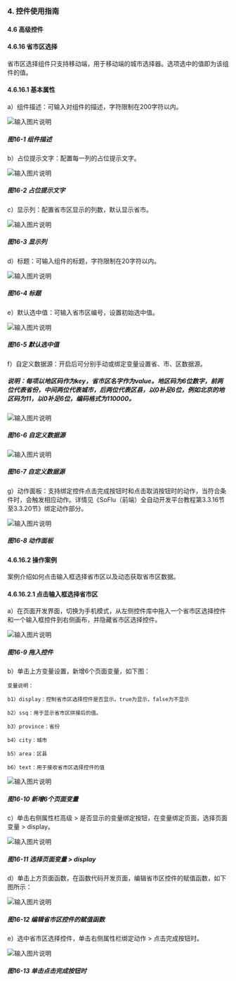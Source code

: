 ### 4. 控件使用指南

#### 4.6 高级控件

#### 4.6.16 省市区选择

省市区选择组件只支持移动端，用于移动端的城市选择器。选项选中的值即为该组件的值。

#### 4.6.16.1 基本属性

a）组件描述：可输入对组件的描述，字符限制在200字符以内。

![输入图片说明](../../../../images/%20SoFlu%EF%BC%88%E5%89%8D%E7%AB%AF%EF%BC%89%E5%85%A8%E8%87%AA%E5%8A%A8%E5%BC%80%E5%8F%91%E5%B9%B3%E5%8F%B0%E6%95%99%E7%A8%8B/1.%20%E6%9C%80%E6%96%B0%E7%89%88%E6%9C%AC%20-%20%E6%9B%B4%E6%96%B0%E6%97%A5%E6%9C%9F%20-%202023.01.10/4.%20%E6%8E%A7%E4%BB%B6%E4%BD%BF%E7%94%A8%E6%8C%87%E5%8D%97/6.%20%E9%AB%98%E7%BA%A7%E6%8E%A7%E4%BB%B6/16-1.png)

##### 图16-1 组件描述

b）占位提示文字：配置每一列的占位提示文字。

![输入图片说明](../../../../images/%20SoFlu%EF%BC%88%E5%89%8D%E7%AB%AF%EF%BC%89%E5%85%A8%E8%87%AA%E5%8A%A8%E5%BC%80%E5%8F%91%E5%B9%B3%E5%8F%B0%E6%95%99%E7%A8%8B/1.%20%E6%9C%80%E6%96%B0%E7%89%88%E6%9C%AC%20-%20%E6%9B%B4%E6%96%B0%E6%97%A5%E6%9C%9F%20-%202023.01.10/4.%20%E6%8E%A7%E4%BB%B6%E4%BD%BF%E7%94%A8%E6%8C%87%E5%8D%97/6.%20%E9%AB%98%E7%BA%A7%E6%8E%A7%E4%BB%B6/16-2.png)

##### 图16-2 占位提示文字

c）显示列：配置省市区显示的列数，默认显示省市。

![输入图片说明](../../../../images/%20SoFlu%EF%BC%88%E5%89%8D%E7%AB%AF%EF%BC%89%E5%85%A8%E8%87%AA%E5%8A%A8%E5%BC%80%E5%8F%91%E5%B9%B3%E5%8F%B0%E6%95%99%E7%A8%8B/1.%20%E6%9C%80%E6%96%B0%E7%89%88%E6%9C%AC%20-%20%E6%9B%B4%E6%96%B0%E6%97%A5%E6%9C%9F%20-%202023.01.10/4.%20%E6%8E%A7%E4%BB%B6%E4%BD%BF%E7%94%A8%E6%8C%87%E5%8D%97/6.%20%E9%AB%98%E7%BA%A7%E6%8E%A7%E4%BB%B6/16-3.png)

##### 图16-3 显示列

d）标题：可输入组件的标题，字符限制在20字符以内。

![输入图片说明](../../../../images/%20SoFlu%EF%BC%88%E5%89%8D%E7%AB%AF%EF%BC%89%E5%85%A8%E8%87%AA%E5%8A%A8%E5%BC%80%E5%8F%91%E5%B9%B3%E5%8F%B0%E6%95%99%E7%A8%8B/1.%20%E6%9C%80%E6%96%B0%E7%89%88%E6%9C%AC%20-%20%E6%9B%B4%E6%96%B0%E6%97%A5%E6%9C%9F%20-%202023.01.10/4.%20%E6%8E%A7%E4%BB%B6%E4%BD%BF%E7%94%A8%E6%8C%87%E5%8D%97/6.%20%E9%AB%98%E7%BA%A7%E6%8E%A7%E4%BB%B6/16-4.png)

##### 图16-4 标题

e）默认选中值：可输入省市区编号，设置初始选中值。

![输入图片说明](../../../../images/%20SoFlu%EF%BC%88%E5%89%8D%E7%AB%AF%EF%BC%89%E5%85%A8%E8%87%AA%E5%8A%A8%E5%BC%80%E5%8F%91%E5%B9%B3%E5%8F%B0%E6%95%99%E7%A8%8B/1.%20%E6%9C%80%E6%96%B0%E7%89%88%E6%9C%AC%20-%20%E6%9B%B4%E6%96%B0%E6%97%A5%E6%9C%9F%20-%202023.01.10/4.%20%E6%8E%A7%E4%BB%B6%E4%BD%BF%E7%94%A8%E6%8C%87%E5%8D%97/6.%20%E9%AB%98%E7%BA%A7%E6%8E%A7%E4%BB%B6/16-5.png)

##### 图16-5 默认选中值

f）自定义数据源：开启后可分别手动或绑定变量设置省、市、区数据源。

##### 说明：每项以地区码作为key，省市区名字作为value。地区码为6位数字，前两位代表省份，中间两位代表城市，后两位代表区县，以0补足6位，例如北京的地区码为11，以0补足6位，编码格式为110000。

![输入图片说明](../../../../images/%20SoFlu%EF%BC%88%E5%89%8D%E7%AB%AF%EF%BC%89%E5%85%A8%E8%87%AA%E5%8A%A8%E5%BC%80%E5%8F%91%E5%B9%B3%E5%8F%B0%E6%95%99%E7%A8%8B/1.%20%E6%9C%80%E6%96%B0%E7%89%88%E6%9C%AC%20-%20%E6%9B%B4%E6%96%B0%E6%97%A5%E6%9C%9F%20-%202023.01.10/4.%20%E6%8E%A7%E4%BB%B6%E4%BD%BF%E7%94%A8%E6%8C%87%E5%8D%97/6.%20%E9%AB%98%E7%BA%A7%E6%8E%A7%E4%BB%B6/16-6.png)

##### 图16-6 自定义数据源

![输入图片说明](../../../../images/%20SoFlu%EF%BC%88%E5%89%8D%E7%AB%AF%EF%BC%89%E5%85%A8%E8%87%AA%E5%8A%A8%E5%BC%80%E5%8F%91%E5%B9%B3%E5%8F%B0%E6%95%99%E7%A8%8B/1.%20%E6%9C%80%E6%96%B0%E7%89%88%E6%9C%AC%20-%20%E6%9B%B4%E6%96%B0%E6%97%A5%E6%9C%9F%20-%202023.01.10/4.%20%E6%8E%A7%E4%BB%B6%E4%BD%BF%E7%94%A8%E6%8C%87%E5%8D%97/6.%20%E9%AB%98%E7%BA%A7%E6%8E%A7%E4%BB%B6/16-7.png)

##### 图16-7 自定义数据源

g）动作面板：支持绑定控件点击完成按钮时和点击取消按钮时的动作，当符合条件时，会触发相应动作。详情见《SoFlu（前端）全自动开发平台教程第3.3.16节至3.3.20节》绑定动作部分。

![输入图片说明](../../../../images/%20SoFlu%EF%BC%88%E5%89%8D%E7%AB%AF%EF%BC%89%E5%85%A8%E8%87%AA%E5%8A%A8%E5%BC%80%E5%8F%91%E5%B9%B3%E5%8F%B0%E6%95%99%E7%A8%8B/1.%20%E6%9C%80%E6%96%B0%E7%89%88%E6%9C%AC%20-%20%E6%9B%B4%E6%96%B0%E6%97%A5%E6%9C%9F%20-%202023.01.10/4.%20%E6%8E%A7%E4%BB%B6%E4%BD%BF%E7%94%A8%E6%8C%87%E5%8D%97/6.%20%E9%AB%98%E7%BA%A7%E6%8E%A7%E4%BB%B6/16-8.png)

##### 图16-8 动作面板

#### 4.6.16.2 操作案例

案例介绍如何点击输入框选择省市区以及动态获取省市区数据。

#### 4.6.16.2.1 点击输入框选择省市区

a）在页面开发界面，切换为手机模式，从左侧控件库中拖入一个省市区选择控件和一个输入框控件到右侧画布，并隐藏省市区选择控件。

![输入图片说明](../../../../images/%20SoFlu%EF%BC%88%E5%89%8D%E7%AB%AF%EF%BC%89%E5%85%A8%E8%87%AA%E5%8A%A8%E5%BC%80%E5%8F%91%E5%B9%B3%E5%8F%B0%E6%95%99%E7%A8%8B/1.%20%E6%9C%80%E6%96%B0%E7%89%88%E6%9C%AC%20-%20%E6%9B%B4%E6%96%B0%E6%97%A5%E6%9C%9F%20-%202023.01.10/4.%20%E6%8E%A7%E4%BB%B6%E4%BD%BF%E7%94%A8%E6%8C%87%E5%8D%97/6.%20%E9%AB%98%E7%BA%A7%E6%8E%A7%E4%BB%B6/16-9.png)

##### 图16-9 拖入控件

b）单击上方变量设置，新增6个页面变量，如下图：

```
变量说明：

b1）display：控制省市区选择控件是否显示，true为显示，false为不显示

b2）ssq：用于显示省市区拼接后的值。

b3）province：省份

b4）city：城市

b5）area：区县

b6）text：用于接收省市区选择控件的值
```

![输入图片说明](../../../../images/%20SoFlu%EF%BC%88%E5%89%8D%E7%AB%AF%EF%BC%89%E5%85%A8%E8%87%AA%E5%8A%A8%E5%BC%80%E5%8F%91%E5%B9%B3%E5%8F%B0%E6%95%99%E7%A8%8B/1.%20%E6%9C%80%E6%96%B0%E7%89%88%E6%9C%AC%20-%20%E6%9B%B4%E6%96%B0%E6%97%A5%E6%9C%9F%20-%202023.01.10/4.%20%E6%8E%A7%E4%BB%B6%E4%BD%BF%E7%94%A8%E6%8C%87%E5%8D%97/6.%20%E9%AB%98%E7%BA%A7%E6%8E%A7%E4%BB%B6/16-10.png)

##### 图16-10 新增6个页面变量

c）单击右侧属性栏高级 > 是否显示的变量绑定按钮，在变量绑定页面，选择页面变量 > display。

![输入图片说明](../../../../images/%20SoFlu%EF%BC%88%E5%89%8D%E7%AB%AF%EF%BC%89%E5%85%A8%E8%87%AA%E5%8A%A8%E5%BC%80%E5%8F%91%E5%B9%B3%E5%8F%B0%E6%95%99%E7%A8%8B/1.%20%E6%9C%80%E6%96%B0%E7%89%88%E6%9C%AC%20-%20%E6%9B%B4%E6%96%B0%E6%97%A5%E6%9C%9F%20-%202023.01.10/4.%20%E6%8E%A7%E4%BB%B6%E4%BD%BF%E7%94%A8%E6%8C%87%E5%8D%97/6.%20%E9%AB%98%E7%BA%A7%E6%8E%A7%E4%BB%B6/16-11.png)

##### 图16-11 选择页面变量 > display

d）单击上方页面函数，在函数代码开发页面，编辑省市区控件的赋值函数，如下图所示：

![输入图片说明](../../../../images/%20SoFlu%EF%BC%88%E5%89%8D%E7%AB%AF%EF%BC%89%E5%85%A8%E8%87%AA%E5%8A%A8%E5%BC%80%E5%8F%91%E5%B9%B3%E5%8F%B0%E6%95%99%E7%A8%8B/1.%20%E6%9C%80%E6%96%B0%E7%89%88%E6%9C%AC%20-%20%E6%9B%B4%E6%96%B0%E6%97%A5%E6%9C%9F%20-%202023.01.10/4.%20%E6%8E%A7%E4%BB%B6%E4%BD%BF%E7%94%A8%E6%8C%87%E5%8D%97/6.%20%E9%AB%98%E7%BA%A7%E6%8E%A7%E4%BB%B6/16-12.png)

##### 图16-12 编辑省市区控件的赋值函数

e）选中省市区选择控件，单击右侧属性栏绑定动作 > 点击完成按钮时。

![输入图片说明](../../../../images/%20SoFlu%EF%BC%88%E5%89%8D%E7%AB%AF%EF%BC%89%E5%85%A8%E8%87%AA%E5%8A%A8%E5%BC%80%E5%8F%91%E5%B9%B3%E5%8F%B0%E6%95%99%E7%A8%8B/1.%20%E6%9C%80%E6%96%B0%E7%89%88%E6%9C%AC%20-%20%E6%9B%B4%E6%96%B0%E6%97%A5%E6%9C%9F%20-%202023.01.10/4.%20%E6%8E%A7%E4%BB%B6%E4%BD%BF%E7%94%A8%E6%8C%87%E5%8D%97/6.%20%E9%AB%98%E7%BA%A7%E6%8E%A7%E4%BB%B6/16-13.png)

##### 图16-13 单击点击完成按钮时
